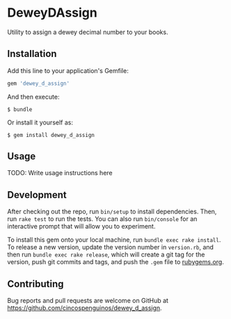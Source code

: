 # DeweyDAssign

Utility to assign a dewey decimal number to your books.

## Installation

Add this line to your application's Gemfile:

```ruby
gem 'dewey_d_assign'
```

And then execute:

    $ bundle

Or install it yourself as:

    $ gem install dewey_d_assign

## Usage

TODO: Write usage instructions here

## Development

After checking out the repo, run `bin/setup` to install dependencies. Then, run `rake test` to run the tests. You can also run `bin/console` for an interactive prompt that will allow you to experiment.

To install this gem onto your local machine, run `bundle exec rake install`. To release a new version, update the version number in `version.rb`, and then run `bundle exec rake release`, which will create a git tag for the version, push git commits and tags, and push the `.gem` file to [rubygems.org](https://rubygems.org).

## Contributing

Bug reports and pull requests are welcome on GitHub at https://github.com/cincospenguinos/dewey_d_assign.
